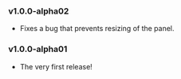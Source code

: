 ### v1.0.0-alpha02
- Fixes a bug that prevents resizing of the panel.

### v1.0.0-alpha01
- The very first release!
